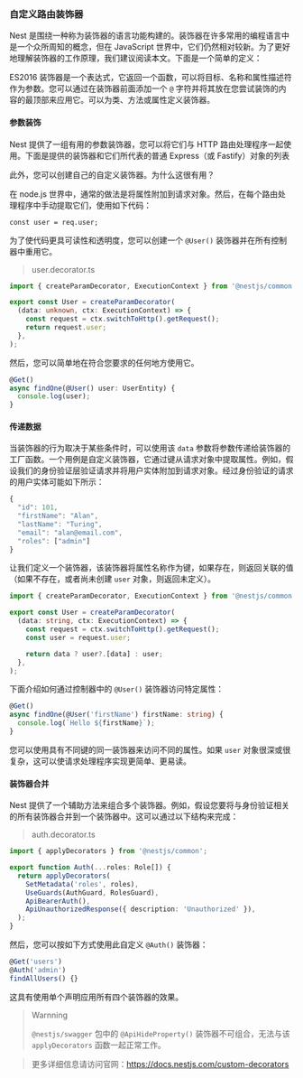 ### 自定义路由装饰器

Nest 是围绕一种称为装饰器的语言功能构建的。装饰器在许多常用的编程语言中是一个众所周知的概念，但在 JavaScript 世界中，它们仍然相对较新。为了更好地理解装饰器的工作原理，我们建议阅读本文。下面是一个简单的定义：

ES2016 装饰器是一个表达式，它返回一个函数，可以将目标、名称和属性描述符作为参数。您可以通过在装饰器前面添加一个 `@` 字符并将其放在您尝试装饰的内容的最顶部来应用它。可以为类、方法或属性定义装饰器。



#### 参数装饰

Nest 提供了一组有用的参数装饰器，您可以将它们与 HTTP 路由处理程序一起使用。下面是提供的装饰器和它们所代表的普通 Express（或 Fastify）对象的列表

此外，您可以创建自己的自定义装饰器。为什么这很有用？

在 node.js 世界中，通常的做法是将属性附加到请求对象。然后，在每个路由处理程序中手动提取它们，使用如下代码：

```
const user = req.user;
```

为了使代码更具可读性和透明度，您可以创建一个 `@User()` 装饰器并在所有控制器中重用它。

> user.decorator.ts

```ts
import { createParamDecorator, ExecutionContext } from '@nestjs/common';

export const User = createParamDecorator(
  (data: unknown, ctx: ExecutionContext) => {
    const request = ctx.switchToHttp().getRequest();
    return request.user;
  },
);
```

然后，您可以简单地在符合您要求的任何地方使用它。

```ts
@Get()
async findOne(@User() user: UserEntity) {
  console.log(user);
}
```



#### 传递数据

当装饰器的行为取决于某些条件时，可以使用该 `data` 参数将参数传递给装饰器的工厂函数。一个用例是自定义装饰器，它通过键从请求对象中提取属性。例如，假设我们的身份验证层验证请求并将用户实体附加到请求对象。经过身份验证的请求的用户实体可能如下所示：

```ts
{
  "id": 101,
  "firstName": "Alan",
  "lastName": "Turing",
  "email": "alan@email.com",
  "roles": ["admin"]
}
```

让我们定义一个装饰器，该装饰器将属性名称作为键，如果存在，则返回关联的值（如果不存在，或者尚未创建 `user` 对象，则返回未定义）。

```ts
import { createParamDecorator, ExecutionContext } from '@nestjs/common';

export const User = createParamDecorator(
  (data: string, ctx: ExecutionContext) => {
    const request = ctx.switchToHttp().getRequest();
    const user = request.user;

    return data ? user?.[data] : user;
  },
);
```

下面介绍如何通过控制器中的 `@User()` 装饰器访问特定属性：

```typescript
@Get()
async findOne(@User('firstName') firstName: string) {
  console.log(`Hello ${firstName}`);
}
```

您可以使用具有不同键的同一装饰器来访问不同的属性。如果 `user` 对象很深或很复杂，这可以使请求处理程序实现更简单、更易读。



#### 装饰器合并

Nest 提供了一个辅助方法来组合多个装饰器。例如，假设您要将与身份验证相关的所有装饰器合并到一个装饰器中。这可以通过以下结构来完成：

> auth.decorator.ts

```ts
import { applyDecorators } from '@nestjs/common';

export function Auth(...roles: Role[]) {
  return applyDecorators(
    SetMetadata('roles', roles),
    UseGuards(AuthGuard, RolesGuard),
    ApiBearerAuth(),
    ApiUnauthorizedResponse({ description: 'Unauthorized' }),
  );
}
```

然后，您可以按如下方式使用此自定义 `@Auth()` 装饰器：

```typescript
@Get('users')
@Auth('admin')
findAllUsers() {}
```

这具有使用单个声明应用所有四个装饰器的效果。

> Warnning
>
> `@nestjs/swagger` 包中的 `@ApiHideProperty()` 装饰器不可组合，无法与该 `applyDecorators` 函数一起正常工作。



> 更多详细信息请访问官网：https://docs.nestjs.com/custom-decorators